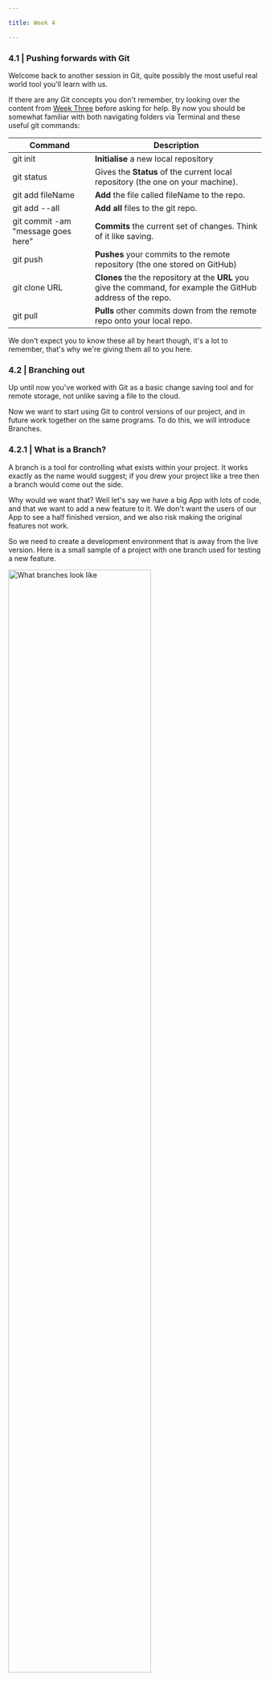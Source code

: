 ```yaml
---

title: Week 4

---
```


### 4.1 | Pushing forwards with Git

Welcome back to another session in Git, quite possibly the most useful real world tool you'll learn with us.

If there are any Git concepts you don't remember, try looking over the content from [Week Three](three.md) before asking for help. By now you should be somewhat familiar with both navigating folders via Terminal and these useful git commands:

| Command | Description |
|---------|-------------|
| git init | **Initialise** a new local repository |
| git status | Gives the **Status** of the current local repository (the one on your machine).
| git add fileName | **Add** the file called fileName to the repo.|
| git add --all | **Add all** files to the git repo. |
| git commit -am "message goes here"      | **Commits** the current set of changes. Think of it like saving. |
| git push | **Pushes** your commits to the remote repository (the one stored on GitHub)|
| git clone URL | **Clones** the the repository at the **URL** you give the command, for example the GitHub address of the repo.
| git pull | **Pulls** other commits down from the remote repo onto your local repo. |

We don't expect you to know these all by heart though, it's a lot to remember, that's why we're giving them all to you here.

### 4.2 | Branching out

Up until now you've worked with Git as a basic change saving tool and for remote storage, not unlike saving a file to the cloud.

Now we want to start using Git to control versions of our project, and in future work together on the same programs. To do this, we will introduce Branches.

### 4.2.1 | What is a Branch?

A branch is a tool for controlling what exists within your project. It works exactly as the name would suggest; if you drew your project like a tree then a branch would come out the side.

Why would we want that? Well let's say we have a big App with lots of code, and that we want to add a new feature to it. We don't want the users of our App to see a half finished version, and we also risk making the original features not work.

So we need to create a development environment that is away from the live version. Here is a small sample of a project with one branch used for testing a new feature.

<img src="https://canberragrammar.github.io/codecadets-2018/Resources/Branches.png" alt="What branches look like" style="width: 75%;"/>

In the above image, the Tree diagram depicts the structure of the repository's commit history, where the blue line depicts the main, "master" project, and the red line depicts a "Testing_Branch" that is off to the side. These two branches can be edited separately to each other by you or other users.

### 4.2.2 | Using branches

* Start by creating a new repository on your GitHub. If you go to https://github.com/ and are signed in you should see a New Repository button like so.

<img src="https://canberragrammar.github.io/codecadets-2018/Resources/NewRepo.png" alt="Creating a new Repo" style="width: 100%;"/>

**If you get stuck on any of the following steps, the commands are in the table at the top of the page!**

* Call it whatever you want, but make it something useful so you'll remember what it is later. Once created, clone your repo down onto your computer. You will need to copy and paste the link to your repo into the command.

* Add some basic text files or Python scripts of your own to the repo, and commit and push the changes.

* Create a new branch using `git checkout -b newBranchName` : Please replace newBranchName with a name of your choice.

* Edit some of the files within your git repo while in this branch. For this activity the contents of the file itself are not particularly important.

* Save and commit your changes.

### 4.2.3 | Merging together

* If you run `git branch` you will see a list of all active branches in your repo. Use a git checkout to get back onto the Master branch.

* Now we want to take the changes we made in the testing branch and put them into our main project. To do this, we will use `git merge branchName`. Push your changes to your remote repo.

* You have successfully created and merged a branch in Git. It may be difficult to appreciate the significance of your success at the moment, but this is one of the most important steps to collaborative development using Git.



### 4.3 | Conflicting messages

If you didn't quite get that section on branches then perhaps give it a re-read, as in this section we will be using them again. Next we want to observe what happens if multiple branches modified the same content when you want them to go back together.

* Create a new branch as we did before, and edit a file(s) in the repo. **You will then need to close the file in the editor for this activity.**

* Next, checkout back to your master branch and **edit the same file(s) you edited in the test branch, but change something different than last time!**.

* Try and merge your changes on the two branches together. You should get a warning along the lines of `fatal: Exiting because of an unresolved conflict.`

* Run up a `git status` to see what went wrong. It should tell you something similar to `both modified:   test.txt`.

* This is called a **"Merge Conflict"**, and if you work with others on the same code they can be quite a common problem.

### 4.3.1 | Resolving the conflict

* Open your test file in Atom. There should be a large box showing you where the merge conflict is; along with the buttons "Use me" for your changes and their changes.


<img src="https://canberragrammar.github.io/codecadets-2018/Resources/MergeConflict.png" alt="Merge conflicts" style="width: 100%;"/>

* Decide on which set of changes you want to keep. Either keep the Master changes, or accept and merge the test branch changes. Or you may want to take a combination of the two (you will have to remove the named markers, <<<<<, ===== and >>>>>).

* Once you've settled on a final version, save the file(s) and commit your changes back to the master branch, and push back to your remote. The branch will now be joined back to the master.

<img src="https://canberragrammar.github.io/codecadets-2018/Resources/Conflict_Resolved.png" alt="Merge conflict resolved, branches rejoined" style="width: 75%;"/>

### 4.4 | Working Together

Last session we got you to fork your own copy of a remote repo, and then clone that down onto your machine. Today will be very similar, except you are going to directly clone one of our repos:

* `git clone https://github.com/AGellel/Code-Cadets-Week-4/`

* In this repo you should find a folder for the day of the week, and your class. Navigate to it, depending on your speed there may or may not be files in there already.

* Create a new branch exactly like we have before. Make the branch name your **Firstname-Lastname** so we know who it is.

* Create a new text or python file, and again name the file **Firstname-Lastname**, then add it to the repo and commit your changes.


* Now, try to push your changes to our remote. **<font color="red" > You should get an error message telling you  </font>**`fatal: The current branch branchName has no upstream branch.` The Terminal will tell you how to add a branch to the remote, see if you can do it yourself.

### 4.4.1 | Creating a Pull Request

Now that you've committed the changes to your branch, let's get it added to the Master branch of the project.

* Go back to https://github.com/AGellel/Code-Cadets-Week-4

* On the main page you should a button that says `New pull request.`

<img src="https://canberragrammar.github.io/codecadets-2018/Resources/NewRequest.png" alt="Create a new pull request" style="width: 100%;"/>

* You will be taken to the following screen. Select your branch in the drop down menu labeled `compare`. If you don't see your branch, you likely failed to push it up - if that is the case, go back over a few of the sections above.

<img src="https://canberragrammar.github.io/codecadets-2018/Resources/PullRequest.png" alt="The Request" style="width: 100%;"/>

* If your brach doesn't have any conflicts with existing files, it should merge it automatically. Once merged, check the repo's list of commits and you should be able to see yourself.


<img src="https://canberragrammar.github.io/codecadets-2018/Resources/MergeSuccess.png" alt="Request successful" style="width: 100%;"/>

### 4.5 | Finishing up

Congratulations, you've successfully merged a new file using git into our project. Git is the foundation of most collaborative software work in the real world; and of all the things you'll learn with us over this year this is likely the most practical skill.

### 4.6 | Appendix - New Commands

Now that you've made it this far, here is a list of the git commands we've added to our knowledge in this session.

This could be a handy reference in future, although there will be plenty other sources on the internet you may want to use, such as [the GitHub Cheatsheet](https://services.github.com/on-demand/downloads/github-git-cheat-sheet.pdf).

| Command | Description |
|---------|-------------|
|git branch | List all branches in the repo. |
| git checkout -b branchName | Creates a new **branch** called branchName |
| git checkout branchName | Switches the repo to the branch called brachName|
| git merge branchName | **Merges** the changes in the specified branch. |
